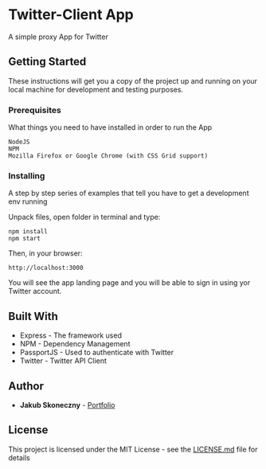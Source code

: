 # Twitter-Client App

A simple proxy App for Twitter

## Getting Started

These instructions will get you a copy of the project up and running on your local machine for development and testing purposes.

### Prerequisites

What things you need to have installed in order to run the App

```
NodeJS
NPM
Mozilla Firefox or Google Chrome (with CSS Grid support)
```

### Installing

A step by step series of examples that tell you have to get a development env running

Unpack files, open folder in terminal and type:

```
npm install
npm start
```

Then, in your browser:

```
http://localhost:3000
```

You will see the app landing page and you will be able to sign in using yor Twitter account.

## Built With

* Express - The framework used
* NPM - Dependency Management
* PassportJS - Used to authenticate with Twitter
* Twitter - Twitter API Client

## Author

* **Jakub Skoneczny** - [Portfolio](http://jskoneczny.pl)

## License

This project is licensed under the MIT License - see the [LICENSE.md](LICENSE.md) file for details
